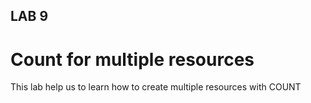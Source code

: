 ## LAB 9

# Count for multiple resources

This lab help us to learn how to create multiple resources with COUNT

